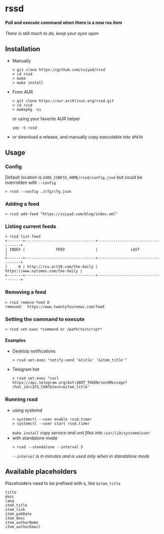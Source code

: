 # rssd
#### Poll and execute command when there is a new rss item  
*There is still much to do, keep your eyes open*

## Installation
- Manually
    ```
    > git clone https://github.com/ssiyad/rssd
    > cd rssd
    > make
    > make install
    ```
- From AUR
    ```
    > git clone https://aur.archlinux.org/rssd.git
    > cd rssd
    > makepkg -si
    ```
    or using your favorite AUR helper
    ```
    yay -S rssd
    ```
- or download a release, and manually copy executable into `$PATH`

## Usage
### Config
Default location is `$XDG_CONFIG_HOME/rssd/config.json` but could be overridden with `--config`
```
> rssd --config ./cfg/cfg.json
```

### Adding a feed
```
> rssd add-feed "https://ssiyad.com/blog/index.xml"
```

### Listing current feeds
```
> rssd list-feed
+-------+--------------------------------+-----------------------------------+
| INDEX |              FEED              |               LAST                |
+-------+--------------------------------+-----------------------------------+
|     0 | http://rss.art19.com/the-daily | https://www.nytimes.com/the-daily |
+-------+--------------------------------+-----------------------------------+
```

### Removing a feed
```
> rssd remove-feed 0
removed:  https://www.twentyfournews.com/feed
```

### Setting the command to execute
```
> rssd set-exec *command or /path/to/script*
```

#### Examples
- Desktop notifications  
    ```
    > rssd set-exec "notify-send '&title' '&item_title'"
    ```
- Telegram bot  
    ```
    > rssd set-exec "curl https://api.telegram.org/bot\$BOT_TOKEN/sendMessage?chat_id=\$TG_CHAT&text=&item_title"
    ```

### Running rssd
- using systemd  
    ```
    > systemctl --user enable rssd.timer
    > systemctl --user start rssd.timer
    ```
    *`make install` copy service and unit files into `/usr/lib/systemd/user`*
- with standalone mode
    ```
    > rssd --standalone --interval 5
    ```
    *`--interval` is in minutes and is used only when in standalone mode*

## Available placeholders
Placeholders need to be prefixed with `&`, like `&item_title`
```
title
desc
lang
item_title
item_link
item_pubDate
item_desc
item_authorName
item_authorEmail
```

